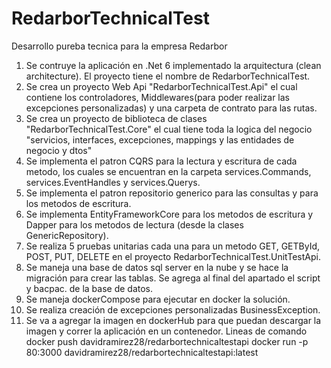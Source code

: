 # RedarborTechnicalTest
Desarrollo pureba tecnica para la empresa Redarbor

1. Se contruye la aplicación en .Net 6 implementado la arquitectura (clean architecture). El proyecto tiene el nombre de RedarborTechnicalTest.
2. Se crea un proyecto Web Api "RedarborTechnicalTest.Api" el cual contiene los controladores, Middlewares(para poder realizar las excepciones personalizadas) y una carpeta de contrato para las rutas.
3. Se crea un proyecto de biblioteca de clases "RedarborTechnicalTest.Core" el cual tiene toda la logica del negocio "servicios, interfaces, excepciones, mappings y las entidades de negocio y dtos"
4. Se implementa el patron CQRS para la lectura y escritura de cada metodo, los cuales se encuentran en la carpeta services.Commands, services.EventHandles y services.Querys.
5. Se implementa el patron repositorio generico para las consultas y para los metodos de escritura.
6. Se implementa EntityFrameworkCore para los metodos de escritura y Dapper para los metodos de lectura (desde la clases GenericRepository).
7. Se realiza 5 pruebas unitarias cada una para un metodo GET, GETById, POST, PUT, DELETE en el proyecto RedarborTechnicalTest.UnitTestApi.
8. Se maneja una base de datos sql server en la nube y se hace la migración para crear las tablas. Se agrega al final del apartado el script y bacpac. de la base de datos.
9. Se maneja dockerCompose para ejecutar en docker la solución.
10. Se realiza creación de excepciones personalizadas BusinessException.
11. Se va a agregar la imagen en dockerHub para que puedan descargar la imagen y correr la aplicación en un contenedor.
    Lineas de comando    docker push davidramirez28/redarbortechnicaltestapi      docker run -p 80:3000 davidramirez28/redarbortechnicaltestapi:latest
